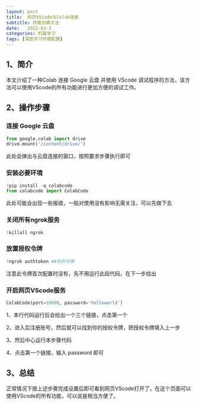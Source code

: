 ```yaml
---
layout: post
title:  网页VScode与Colab连接
subtitle: 终极白嫖大法
date:   2022-03-3
categories: 机器学习
tags: [深度学习环境配置]
---
```

## 1、简介

本文介绍了一种Colab 连接 Google 云盘 并使用 VScode 调试程序的方法，该方法可以使用VScode的所有功能进行更加方便的调试工作。

## 2、操作步骤

### 连接 Google 云盘

```python
from google.colab import drive
drive.mount('/content/drive/')
```

此处会弹出与云盘连接的窗口，按照要求步骤执行即可

### 安装必要环境

```python
!pip install -q colabcode
from colabcode import ColabCode
```

此处可能会出现一些报错，一般对使用没有影响无需关注，可以先做下去

### 关闭所有ngrok服务

```python
!killall ngrok
```

### 放置授权令牌

```python
!ngrok authtoken ##你的令牌
```

注意此令牌首次配置时没有，先不用运行此段代码，在下一步给出

### 开启网页VScode服务

```python
ColabCode(port=10000, password='helloworld')
```

1、本行代码运行后会给出一个三个链接，点击第一个

2、进入后注册账号，然后就可以找到你的授权令牌，把授权令牌填入上一步

3、然后中心运行本步骤代码

4、点击第一个链接，输入 password 即可

## 3、总结

正常情况下按上述步骤完成设置后即可看到网页VScode打开了，在这个页面可以使用VScode的所有功能，可以说是相当方便了。
